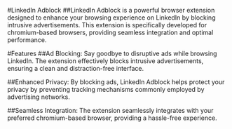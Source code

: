 #LinkedIn Adblock
##LinkedIn Adblock is a powerful browser extension designed to enhance your browsing experience on LinkedIn by blocking intrusive advertisements. This extension is specifically developed for chromium-based browsers, providing seamless integration and optimal performance.

#Features
##Ad Blocking: Say goodbye to disruptive ads while browsing LinkedIn. The extension effectively blocks intrusive advertisements, ensuring a clean and distraction-free interface.

##Enhanced Privacy: By blocking ads, LinkedIn Adblock helps protect your privacy by preventing tracking mechanisms commonly employed by advertising networks.

##Seamless Integration: The extension seamlessly integrates with your preferred chromium-based browser, providing a hassle-free experience.
